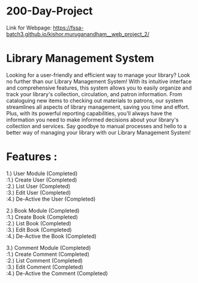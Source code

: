# 200-Day-Project
Link for Webpage: https://fssa-batch3.github.io/kishor.muruganandham__web_project_2/

# Library Management System
Looking for a user-friendly and efficient way to manage your library? Look no further than our Library Management System! With its intuitive interface and comprehensive features, this system allows you to easily organize and track your library's collection, circulation, and patron information. From cataloguing new items to checking out materials to patrons, our system streamlines all aspects of library management, saving you time and effort. Plus, with its powerful reporting capabilities, you'll always have the information you need to make informed decisions about your library's collection and services. Say goodbye to manual processes and hello to a better way of managing your library with our Library Management System!


# Features :


1.) User Module (Completed) <br>
:1.) Create User (Completed) <br>
:2.) List User (Completed) <br>
:3.) Edit User (Completed) <br>
:4.) De-Active the User (Completed) <br>

2.) Book Module (Completed) <br>
:1.) Create Book (Completed) <br>
:2.) List Book (Completed) <br>
:3.) Edit Book (Completed) <br>
:4.) De-Active the Book (Completed) <br>
    
3.) Comment Module (Completed) <br>
:1.) Create Comment (Completed) <br>
:2.) List Comment (Completed) <br>
:3.) Edit Comment (Completed) <br>
:4.) De-Active the Comment (Completed) <br>
